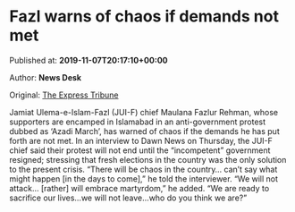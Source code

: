 
# Fazl warns of chaos if demands not met

Published at: **2019-11-07T20:17:10+00:00**

Author: **News Desk**

Original: [The Express Tribune](https://tribune.com.pk/story/2095661/1-fazl-warns-chaos-demands-not-met/)

Jamiat Ulema-e-Islam-Fazl (JUI-F) chief Maulana Fazlur Rehman, whose supporters are encamped in Islamabad in an anti-government protest dubbed as ‘Azadi March’, has warned of chaos if the demands he has put forth are not met.
In an interview to Dawn News on Thursday, the JUI-F chief said their protest will not end until the “incompetent” government resigned; stressing that fresh elections in the country was the only solution to the present crisis.
“There will be chaos in the country… can’t say what might happen [in the days to come],” he told the interviewer. “We will not attack… [rather] will embrace martyrdom,” he added. “We are ready to sacrifice our lives…we will not leave…who do you think we are?”
